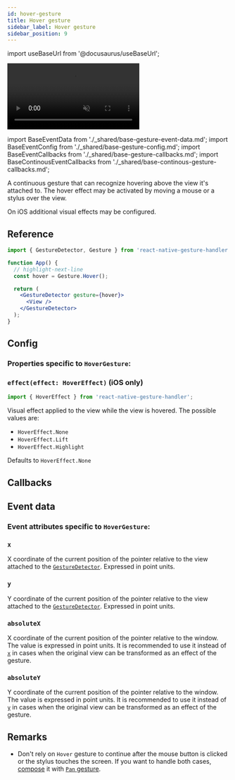 ```yaml
---
id: hover-gesture
title: Hover gesture
sidebar_label: Hover gesture
sidebar_position: 9
---
```


import useBaseUrl from '@docusaurus/useBaseUrl';

<div style={{ display: 'flex', margin: '16px 0', justifyContent: 'center' }}>
  <video playsInline autoPlay muted loop style={{maxWidth: 375}}>
    <source src={useBaseUrl("/video/hover.mp4")} type="video/mp4"/>
  </video>
</div>

import BaseEventData from './\_shared/base-gesture-event-data.md';
import BaseEventConfig from './\_shared/base-gesture-config.md';
import BaseEventCallbacks from './\_shared/base-gesture-callbacks.md';
import BaseContinousEventCallbacks from './\_shared/base-continous-gesture-callbacks.md';

A continuous gesture that can recognize hovering above the view it's attached to. The hover effect may be activated by moving a mouse or a stylus over the view.

On iOS additional visual effects may be configured.

## Reference

```jsx
import { GestureDetector, Gesture } from 'react-native-gesture-handler';

function App() {
  // highlight-next-line
  const hover = Gesture.Hover();

  return (
    <GestureDetector gesture={hover}>
      <View />
    </GestureDetector>
  );
}
```

## Config

### Properties specific to `HoverGesture`:

### `effect(effect: HoverEffect)` (iOS only)

```js
import { HoverEffect } from 'react-native-gesture-handler';
```

Visual effect applied to the view while the view is hovered. The possible values are:

- `HoverEffect.None`
- `HoverEffect.Lift`
- `HoverEffect.Highlight`

Defaults to `HoverEffect.None`

<BaseEventConfig />

## Callbacks

<BaseEventCallbacks />
<BaseContinousEventCallbacks />

## Event data

### Event attributes specific to `HoverGesture`:

### `x`

X coordinate of the current position of the pointer relative to the view attached to the [`GestureDetector`](./gesture-detector.md). Expressed in point units.

### `y`

Y coordinate of the current position of the pointer relative to the view attached to the [`GestureDetector`](./gesture-detector.md). Expressed in point units.

### `absoluteX`

X coordinate of the current position of the pointer relative to the window. The value is expressed in point units. It is recommended to use it instead of [`x`](#x) in cases when the original view can be transformed as an effect of the gesture.

### `absoluteY`

Y coordinate of the current position of the pointer relative to the window. The value is expressed in point units. It is recommended to use it instead of [`y`](#y) in cases when the original view can be transformed as an effect of the gesture.

<BaseEventData />

## Remarks

- Don't rely on `Hover` gesture to continue after the mouse button is clicked or the stylus touches the screen. If you want to handle both cases, [compose](../../gesture-composition.md) it with [`Pan` gesture](./pan-gesture.md).
